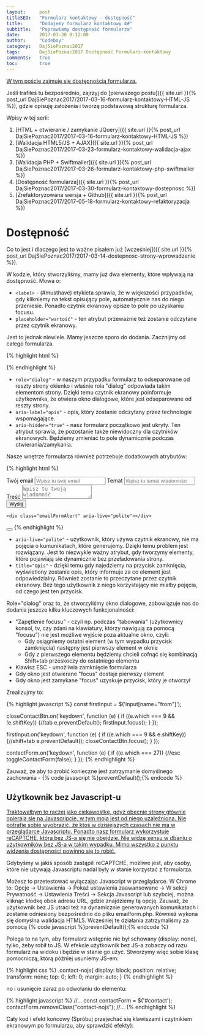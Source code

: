 ```yaml
---
layout:     post
titleSEO:   "Formularz kontaktowy - dostępność"
title:      "Dodajemy formularz kontaktowy 4#"
subtitle:   "Poprawiamy dostępność formularza"
date:       2017-03-30 0:12:00
author:     "Codeboy"
category:   DajSiePoznac2017
tags:       DajSiePoznac2017 Dostępność Formularz-kontaktowy
comments:   true
toc:        true
---
```


<u>W tym poście zajmuję się dostępnością formularza.</u>

Jeśli trafiłeś tu bezpośrednio, zajrzyj do [pierwszego postu]({{ site.url }}{% post_url DajSiePoznac2017/2017-03-16-formularz-kontaktowy-HTML-JS %}), gdzie opisuję założenia i tworzę podstawową strukturę formularza.

<hX>Wpisy w tej serii:</hX>
1. [HTML + otwieranie / zamykanie JQuery]({{ site.url }}{% post_url DajSiePoznac2017/2017-03-16-formularz-kontaktowy-HTML-JS %})
2. [Walidacja HTML5/JS + AJAX]({{ site.url }}{% post_url DajSiePoznac2017/2017-03-23-formularz-kontaktowy-walidacja-ajax %})
3. [Walidacja PHP + Swiftmailer]({{ site.url }}{% post_url DajSiePoznac2017/2017-03-26-formularz-kontaktowy-php-swiftmailer %})
4. [Dostępność formularza]({{ site.url }}{% post_url DajSiePoznac2017/2017-03-30-formularz-kontaktowy-dostepnosc %})
5. [Zrefaktoryzowana wersja + Github]({{ site.url }}{% post_url DajSiePoznac2017/2017-05-18-formularz-kontaktowy-refaktoryzacja %})

# Dostępność

Co to jest i dlaczego jest to ważne pisałem już [wcześniej]({{ site.url }}{% post_url DajSiePoznac2017/2017-03-14-dostepnosc-strony-wprowadzenie %}).

W kodzie, który stworzyliśmy, mamy już dwa elementy, które wpływają na dostępność. Mowa o:

- <code class="highlight"><<span class="nt">label</span>></code> - (#musthave) etykieta sprawia, że w większości przypadków, gdy klikniemy na tekst opisujący pole, automatycznie nas do niego przeniesie. Ponadto czytnik ekranowy opisze to pole po uzyskaniu focusu.
- <code class="highlight"><span class="na">placeholder=</span><span class="s">"wartość"</span></code> - ten atrybut przeważnie też zostanie odczytane przez czytnik ekranowy.

Jest to jednak niewiele. Mamy jeszcze sporo do dodania. Zacznijmy od całego formularza.

{% highlight html %}
<div id="contact" class="contact" role="dialog" aria-label="Formularz kontaktowy" aria-hidden="true">
  <!--Wnętrze formularza-->
</div>
{% endhighlight %}


- <code class="highlight"><span class="na">role=</span><span class="s">"dialog"</span></code> - w naszym przypadku formularz to odseparowane od reszty strony okienko i właśnie rola "dialog" odpowiada takim elementom strony. Dzięki temu czytnik ekranowy poinformuje użytkownika, że otwiera okno dialogowe, które jest odseparowane od reszty strony.
- <code class="highlight"><span class="na">aria-label=</span><span class="s">"opis"</span></code> - opis, który zostanie odczytany przez technologie wspomagające.
- <code class="highlight"><span class="na">aria-hidden=</span><span class="s">"true"</span></code> - nasz formularz początkowo jest ukryty. Ten atrybut sprawia, że pozostanie także niewidoczny dla czytników ekranowych. Będziemy zmieniać to pole dynamicznie podczas otwierania/zamykania.


Nasze wnętrze formularza również potrzebuje dodatkowych atrybutów:

{% highlight html %}
<form class="emailForm" method="POST" action="emailform.php">
    <label>
      Twój email
      <input name="from" type="email" placeholder="Wpisz tu twój email" required>
    </label>
    <label>
      Temat
      <input name="subject" placeholder="Wpisz tu temat wiadomości" required>
    </label><br>
    <label for="inp-message">
      Treść
    </label>
    <textarea name="message" id="inp-message" placeholder="Wpisz tu twoją wiadomość" required></textarea>
    <div class="g-recaptcha" data-sitekey="6Lc9_xMUAAAAAFPVNhvDKb9lMXHGI4o7-zhqkTgL"></div>
    <button class="emailFormSubmit" name="submit" type="submit">Wyślij</button>

    <div class="emailFormAlert" aria-live="polite"></div>
  </form>

  <button type="button" id="close-contact-btn" class="close-btn" aria-label="Zamknij formularz kontaktowy" title="Zamknij formularz kontaktowy">
    <i class="fa fa-times close-form" aria-hidden="true"></i>
  </button>
{% endhighlight %}

- <code class="highlight"><span class="na">aria-live=</span><span class="s">"polite"</span></code> - użytkownik, który używa czytnik ekranowy, nie ma pojęcia o kumunikatach, które generujemy. Dzięki temu problem jest rozwiązany. Jest to niezwykle ważny atrybut, gdy tworzymy elementy, które pojawiają sie dynamicznie bez przeładowania strony.
- <code class="highlight"><span class="na">title=</span><span class="s">"Opis"</span></code> - dzięki temu gdy najedziemy na przycisk zamknięcia, wyświetlony zostanie opis, który informuje za co element jest odpowiedzialny. Również zostanie to przeczytane przez czytnik ekranowy. Bez tego użytkownik z niego korzystający nie miałby pojęcia, od czego jest ten przycisk.

Role="dialog" oraz to, że stworzyliśmy okno dialogowe, zobowiązuje nas do dodania jeszcze kilku kluczowych funkcjonalności:
* "Zapętlenie focusu" - czyli np. podczas "tabowania" (użytkownicy konsol, tv, czy zdani na klawiatury, którzy nawigują za pomocą "focusu") nie jest możliwe wyjście poza aktualne okno, czyli:
    * Gdy osiągniemy ostatni element (w tym wypadku przycisk zamknięcia) następny jest pierwszy element w oknie
    * Gdy z pierwszego elementu będziemy chcieli cofnąć się kombinacją Shift+tab przeskoczy do ostatniego elementu
* Klawisz ESC - umożliwia zamknięcie formularza
* Gdy okno jest otwierane "focus" dostaje pierwszy element
* Gdy okno jest zamykane "focus" uzyskuje przycisk, który je otworzył

Zrealizujmy to:

{% highlight javascript %}
  const firstInput = $('input[name="from"]');

  closeContactBtn.on('keydown', function (e) {
   if ((e.which === 9 && !e.shiftKey)) {//tab
       e.preventDefault();
       firstInput.focus();
   }
  });

  firstInput.on('keydown', function (e) {
      if ((e.which === 9 && e.shiftKey)) {//shift+tab
          e.preventDefault();
          closeContactBtn.focus();
      }
  });

  contactForm.on('keydown', function (e) {
      if ((e.which === 27)) {//esc
          toggleContactForm(false);
      }
  });
{% endhighlight %}

Zauważ, że aby to zrobić konieczne jest zatrzymanie domyślnego zachowania - {% code javascript %}preventDefault();{% endcode %}

## Użytkownik bez Javascript-u

<u>Traktowałbym to raczej jako ciekawostkę, gdyż obecnie strony głównie opierają się na Javascripcie, w tym [moja](https://jaki-jezyk-programowania.pl/) jest od niego uzależniona. Nie potrafię sobie wyobrazić, że ktoś w dzisiejszych czasach nie ma w przeglądarce Javascriptu. Ponadto nasz formularz wykorzystuje reCAPTCHE, która bez JS-a się nie obejdzie. Nie widzę sensu w dbaniu o użytkowników bez JS-a w takim wypadku. Mimo wszystko z punktu widzenia dostępności powinno się to robić.</u>

Gdybyśmy w jakiś sposób zastąpili reCAPTCHE, możliwe jest, aby osoby, które nie używają Javascriptu nadal były w stanie korzystać z formularza.

<p class="note">
Możesz to przetestować wyłączając Javascript w przeglądarce. W Chrome to: Opcje -> Ustawienia -> Pokaż ustawienia zaawansowane -> W sekcji Prywatność -> Ustawienia Treści -> Sekcja Javascript lub szybciej, można kliknąć kłodkę obok adresu URL, gdzie znajdziemy tą opcję. Zauważ, że użytkownik bez JS utraci też na dynamicznie generowanych komunikatach i zostanie odniesiony bezpośrednio do pliku <span class="file">emailform.php</span>. Również wykona się domyślna walidacja HTML5. Wcześniej te działania zatrzymaliśmy za pomocą {% code javascript %}preventDefault();{% endcode %}
</p>

Polega to na tym, aby formularz wstępnie nie był schowany (display: none), tylko, żeby robił to JS. W efekcie użytkownik bez JS-a zobaczy od razu formularz na widoku i będzie w stanie go użyć. Stworzymy więc sobie klasę pomocniczą, którą później usuniemy JS-em:

{% highlight css %}
.contact-nojs{
  display: block;
  position: relative;
  transform: none;
  top: 0;
  left: 0;
  margin: auto;
}
{% endhighlight %}

no i usunięcie zaraz po odwołaniu do elementu:

{% highlight javascript %}
  //...
  const contactForm = $('#contact');
  contactForm.removeClass("contact-nojs");
  //...
{% endhighlight %}

Cały kod i efekt końcowy (Spróbuj przejechać się klawiszami i czytnikiem ekranowym po formularzu, aby sprawdzić efekty):

<script async src="//jsfiddle.net/C0deboy/0pju8nt1/embed/result,html,js,css/dark/"></script>
